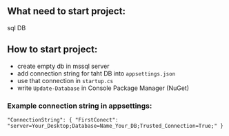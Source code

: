 ## What need to start project:
sql DB

## How to start project:
* create empty db in mssql server
* add connection string for taht DB into `appsettings.json`
* use that connection in `startup.cs`
* write `Update-Database` in Console Package Manager (NuGet)

### Example connection string in appsettings:
`"ConnectionString": {
    "FirstConect": "server=Your_Desktop;Database=Name_Your_DB;Trusted_Connection=True;"
}`
